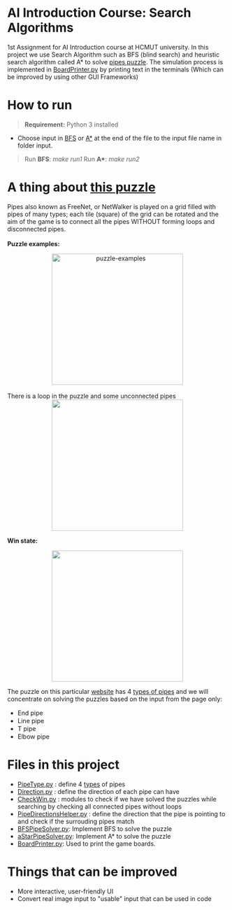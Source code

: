 ﻿# AI Introduction Course: Search Algorithms

1st Assignment for AI Introduction course at HCMUT university. In this project we use Search Algorithm such as BFS (blind search) and heuristic search algorithm called A* to solve [pipes puzzle](https://www.puzzle-pipes.com/). The simulation process is implemented in [BoardPrinter.py](./BoardPrinter.py) by printing text in the terminals (Which can be improved by using other GUI Frameworks)

# How to run
> **Requirement:** Python 3 installed
- Choose input in [BFS](./BFSPipeSolver.py) or [A*](./aStarPipeSolver.py) at the end of the file to the input file name in folder input.

>Run **BFS**: *make run1*
Run **A\***: *make run2*

# A thing about [this puzzle](https://www.puzzle-pipes.com/)

Pipes also known as FreeNet, or NetWalker is played on
a grid filled with pipes of many types; each tile (square) of the grid can be rotated and the aim of the game is to connect all the pipes WITHOUT forming loops and disconnected pipes. 
<br>
<br>
**Puzzle examples:** <br>
<div align="center">
  <img alt="puzzle-examples" src="https://user-images.githubusercontent.com/49335345/158781136-455155ca-c3e8-4ad2-91f6-70b3147e6817.png" width="300px" height="300px">
</div>
 <br>
There is a loop in the puzzle and some unconnected pipes <br>
<div align="center">
<img src="https://user-images.githubusercontent.com/49335345/158779185-59562582-c434-4d07-89aa-87f9e9b815be.png" width="300px" height="300px">
</div>

**Win state:** <br>
<div align="center">
 <img src="https://user-images.githubusercontent.com/49335345/158780784-c21c3aa0-267d-45ec-b20d-7ed1837719f4.png" width="300px" height="300px">
 </div>

The puzzle on this particular [website](https://www.puzzle-pipes.com/) has 4 [types of pipes](types) and we will concentrate on solving the puzzles based on the input from the page only:
- End pipe    <img src="https://user-images.githubusercontent.com/49335345/158784228-9d52b3c7-4b14-43b6-b122-d56f0805007d.png" width="15px" height="15px">
- Line pipe  <img src="https://user-images.githubusercontent.com/49335345/158784779-e7d550e3-d9c0-419f-af91-bbd34eaf6363.png" width="15px" height="15px">
- T pipe <img src="https://user-images.githubusercontent.com/49335345/158784912-764c73d2-d9dd-4c49-b2d0-89dc1fcc6a71.png" width="15px" height="15px">
- Elbow pipe <img src="https://user-images.githubusercontent.com/49335345/158785040-c731d6ae-0d29-47ca-b8d9-3f6d77eaf2b2.png" width="15px" height="15px">

  
# Files in this project
- [PipeType.py](./PipeType.py) : define 4 [types](types) of pipes
- [Direction.py](./Direction.py) : define the direction of each pipe can have
- [CheckWin.py](./CheckWin.py) : modules to check if we have solved the puzzles while searching by checking all connected pipes without loops
- [PipeDirectionsHelper.py](./PipeDirectionsHelper.py) : define the direction that the pipe is pointing to and check if the surrouding pipes match
- [BFSPipeSolver.py](./BFSPipeSolver.py): Implement BFS to solve the puzzle
- [aStarPipeSolver.py](./aStarPipeSolver.py): Implement A* to solve the puzzle
- [BoardPrinter.py](./BoardPrinter.py): Used to print the game boards.

# Things that can be improved
- More interactive, user-friendly UI
- Convert real image input to "usable" input that can be used in code